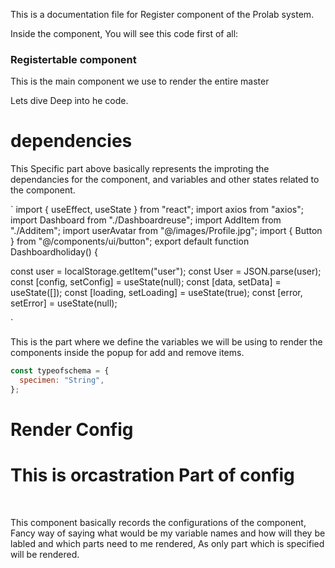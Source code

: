 This is a documentation file for Register component of the Prolab system.

Inside the component, You will see this code first of all:

### Registertable component

<p>This is the main component we use to render the entire master </p>

<p>Lets dive Deep into he code. </p>

# dependencies

<p>This Specific part above basically represents the improting the dependancies for the component, and variables and other states related to the component.
</p>

`
import { useEffect, useState } from "react";
import axios from "axios";
import Dashboard from "./Dashboardreuse";
import AddItem from "./Additem";
import userAvatar from "@/images/Profile.jpg";
import { Button } from "@/components/ui/button";
export default function Dashboardholiday() {

const user = localStorage.getItem("user");
const User = JSON.parse(user);
const [config, setConfig] = useState(null);
const [data, setData] = useState([]);
const [loading, setLoading] = useState(true);
const [error, setError] = useState(null);

`

<p>This is the part where we define the variables we will be using to render the components inside the popup for add and remove items. </p>
<p>

```js
const typeofschema = {
  specimen: "String",
};
```

# Render Config

<h1> This is orcastration Part of config</h1>
<br>

<p>This component basically records the configurations of the component, Fancy way of saying what would be my variable names and how will they be labled and which parts need to me rendered, As only part which is specified will be rendered.</p>
